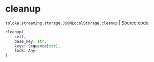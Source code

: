 # cleanup
`toloka.streaming.storage.JSONLocalStorage.cleanup` | [Source code](https://github.com/Toloka/toloka-kit/blob/v1.2.2/src/streaming/storage.py#L131)

```python
cleanup(
    self,
    base_key: str,
    keys: Sequence[str],
    lock: Any
)
```

